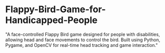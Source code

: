 # Flappy-Bird-Game-for-Handicapped-People
"A face-controlled Flappy Bird game designed for people with disabilities, allowing head and face movements to control the bird. Built using Python, Pygame, and OpenCV for real-time head tracking and game interaction."
